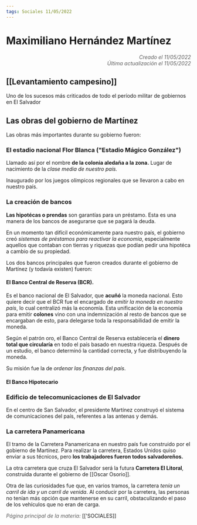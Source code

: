 ```yaml
---
tags: Sociales 11/05/2022
---
```


# Maximiliano Hernández Martínez
<div style="text-align: right; opacity: 0.7; font-style: italic;">Creado el 11/05/2022</div>
<div style="text-align: right; opacity: 0.7; font-style: italic;">Última actualización el 11/05/2022</div>

## [[Levantamiento campesino]]

Uno de los sucesos más criticados de todo el período militar de gobiernos en El Salvador

## Las obras del gobierno de Martínez

Las obras más importantes durante su gobierno fueron:

### El estadio nacional Flor Blanca ("Estadio Mágico González")

Llamado así por el nombre **de la colonia aledaña a la zona.** Lugar de nacimiento de la *clase media de nuestro país.* 

Inaugurado por los juegos olímpicos regionales que se llevaron a cabo en nuestro país.

### La creación de bancos

**Las hipotécas o prendas** son garantías para un préstamo. Esta es una manera de los bancos de asegurarse que se pagará la deuda.

En un momento tan difícil económicamente para nuestro país, el gobierno creó *sistemas de préstamos para reactivar la economía*, especialmente aquellos que contaban con tierras y riquezas que podían pedir una hipotéca a cambio de su propiedad.

Los dos bancos principales que fueron creados durante el gobierno de Martínez (y todavía existen) fueron:

#### El Banco Central de Reserva (BCR).

Es el banco nacional de El Salvador, que **acuñó** la moneda nacional. Esto quiere decir que el BCR fue el encargado de *emitir la moneda en nuestro país*, lo cual centralizó más la economía. Esta unificación de la economía para emitir **colones** vino con una indemnización al resto de bancos que se encargaban de esto, para delegarse toda la responsabilidad de emitir la moneda. 

Según el patrón oro, el Banco Central de Reserva establecería el **dinero total que circularía** en todo el país basado en nuestra riqueza. Después de un estudio, el banco determinó la cantidad correcta, y fue distribuyendo la moneda.

Su misión fue la de *ordenar las finanzas del país*.

#### El Banco Hipotecario

### Edificio de telecomunicaciones de El Salvador

En el centro de San Salvador, el presidente Martínez construyó el sistema de comunicaciones del país, referentes a las antenas y demás.

### La carretera Panamericana

El tramo de la Carretera Panamericana en nuestro país fue construido por el gobierno de Martínez. Para realizar la carretera, Estados Unidos quiso enviar a sus técnicos, pero **los trabajadores fueron todos salvadoreños.**

La otra carretera que cruza El Salvador será la futura **Carretera El Litoral**, construida durante el gobierno de [[Oscar Osorio]].

Otra de las curiosidades fue que, en varios tramos, la carretera *tenía un carril de ida y un carril de venida*. Al conducir por la carretera, las personas no tenían más opción que mantenerse en su carril, obstaculizando el paso de los vehículos que no eran de carga.



<span style="opacity: 0.7; font-style: italic;">Página principal de la materia:</span> [['SOCIALES]]